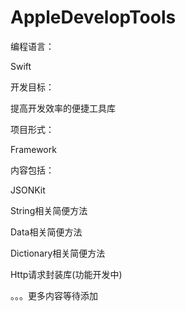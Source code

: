 # AppleDevelopTools
编程语言：

Swift

开发目标：

提高开发效率的便捷工具库

项目形式：

Framework

内容包括：

JSONKit

String相关简便方法

Data相关简便方法

Dictionary相关简便方法

Http请求封装库(功能开发中)

。。。更多内容等待添加
